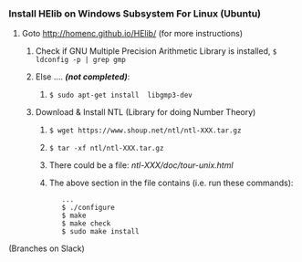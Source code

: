 ### Install HElib on Windows Subsystem For Linux (Ubuntu)

1. Goto http://homenc.github.io/HElib/ (for more instructions)

   1. Check if GNU Multiple Precision Arithmetic Library is installed, `$ ldconfig -p | grep gmp`

   2. Else .... ***(not completed)***:

      1.   `$ sudo apt-get install  libgmp3-dev`

   3. Download & Install NTL (Library for doing Number Theory)

      1. `$ wget https://www.shoup.net/ntl/ntl-XXX.tar.gz `

      2. `$ tar -xf ntl/ntl-XXX.tar.gz`

      3. There could be a file: *ntl-XXX/doc/tour-unix.html*

      4. The above section in the file contains (i.e. run these commands): 

         ```
            ...
            $ ./configure 
            $ make
            $ make check
            $ sudo make install
         ```

(Branches on Slack)

         
